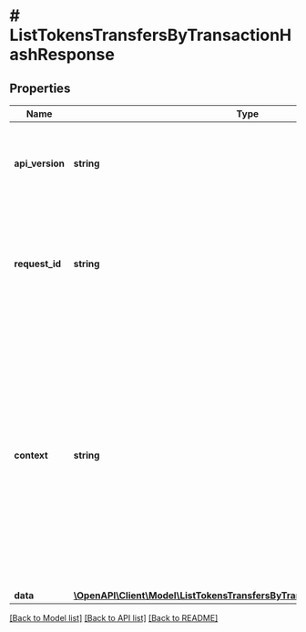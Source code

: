 # # ListTokensTransfersByTransactionHashResponse

## Properties

Name | Type | Description | Notes
------------ | ------------- | ------------- | -------------
**api_version** | **string** | Specifies the version of the API that incorporates this endpoint. |
**request_id** | **string** | Defines the ID of the request. The &#x60;requestId&#x60; is generated by Crypto APIs and it&#39;s unique for every request. |
**context** | **string** | In batch situations the user can use the context to correlate responses with requests. This property is present regardless of whether the response was successful or returned as an error. &#x60;context&#x60; is specified by the user. | [optional]
**data** | [**\OpenAPI\Client\Model\ListTokensTransfersByTransactionHashResponseData**](ListTokensTransfersByTransactionHashResponseData.md) |  |

[[Back to Model list]](../../README.md#models) [[Back to API list]](../../README.md#endpoints) [[Back to README]](../../README.md)
